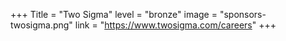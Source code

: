 +++
Title = "Two Sigma" 
level = "bronze" 
image = "sponsors-twosigma.png"
link = "https://www.twosigma.com/careers"
+++